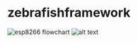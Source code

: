 # zebrafishframework
![esp8266 flowchart](http://www.plantuml.com/plantuml/proxy?cache=no&src=https://raw.github.com/mahsa-sa/pyfish/master/uml.iuml)
![alt text](http://url/to/img.png)
